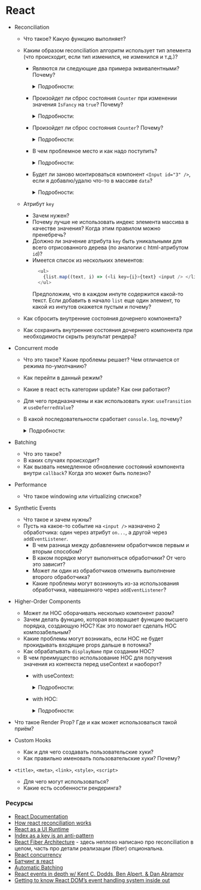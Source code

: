 # React

* Reconciliation
  * Что такое? Какую функцию выполняет?
  * Каким образом reconciliation алгоритм использует тип элемента (что происходит, если тип изменился, не изменился и т.д.)?
    * Являются ли следующие два примера эквивалентными? Почему?

      <details>
        <summary>Подробности:</summary>

        ```jsx
        if (isPacked) {
          return <li className="item">{name} ✅</li>;
        }
        return <li className="item">{name}</li>;
        ```

        ```jsx
        return (
          <li className="item">
            {isPacked ? name + ' ✅' : name}
          </li>
        );
        ```

      </details>

    * Произойдет ли сброс состояния `Counter` при изменении значения `IsFancy` на `true`? Почему?

      <details>
        <summary>Подробности:</summary>

        ```jsx
        export default function App() {
          const [isFancy, setIsFancy] = useState(false);

          if (isFancy) {
            return (
              <div>
                <Counter isFancy={true} />
                <label>
                  <input
                    type="checkbox"
                    checked={isFancy}
                    onChange={e => {
                      setIsFancy(e.target.checked)
                    }}
                  />
                  Use fancy styling
                </label>
              </div>
            );
          }

          return (
            <div>
              <Counter isFancy={false} />
              <label>
                <input
                  type="checkbox"
                  checked={isFancy}
                  onChange={e => {
                    setIsFancy(e.target.checked)
                  }}
                />
                Use fancy styling
              </label>
            </div>
          );
        }
        ```

      </details>

    * Произойдет ли сброс состояния `Counter`? Почему?

      <details>
        <summary>Подробности:</summary>

        ```jsx
        {isFancy ? (
          <div>
            <Counter isFancy={true} /> 
          </div>
        ) : (
          <section>
            <Counter isFancy={false} />
          </section>
        )}
        ```

      </details>

    * В чем проблемное место и как надо поступить?

      <details>
        <summary>Подробности:</summary>

        ```jsx
        export default function MyComponent() {
          const [counter, setCounter] = useState(0);

          function MyTextField() {
            const [text, setText] = useState('');

            return (
              <input
                value={text}
                onChange={e => setText(e.target.value)}
              />
            );
          }

          return (
            <>
              <MyTextField />
              <button onClick={() => {
                setCounter(counter + 1)
              }}>Clicked {counter} times</button>
            </>
          );
        }
        ```

      </details>

    * Будет ли заново монтироваться компонент `<Input id="3" />`, если я добавлю/удалю что-то в массиве `data`?

      <details>
        <summary>Подробности:</summary>

        ```jsx
        const data = ['1', '2'];

        const Component = () => {

          return (
            <React.Fragment>
              {data.map((i) => <Input key={i} id={i} />)}
              <Input id="3" />
            </React.Fragment>
          )
        }
        ```

      </details>

  * Атрибут `key`
    * Зачем нужен?
    * Почему лучше не использовать индекс элемента массива в качестве значения? Когда этим правилом можно пренебречь?
    * Должно ли значение атрибута `key` быть уникальными для всего отрисованного дерева (по аналогии с html-атрибутом `id`)?
    * Имеется список из нескольких элементов:
      ```javascript
        <ul>
          {list.map((text, i) => (<li key={i}>{text} <input /> </li>))}
        </ul>
      ```
      Предположим, что в каждом инпуте содержится какой-то текст. Если добавить в начало `list` еще один элемент, то какой из инпутов окажется пустым и почему?
  * Как сбросить внутренние состояния дочернего компонента?
  * Как сохранить внутренние состояния дочернего компонента при необходимости скрыть результат рендера?
* Concurrent mode
  * Что это такое? Какие проблемы решает? Чем отличается от режима по-умолчанию?
  * Как перейти в данный режим?
  * Какие в react есть категории update? Как они работают?
  * Для чего предназначены и как использовать хуки: `useTransition` и `useDeferredValue`?
  * В какой последовательности сработает `console.log`, почему?

    <details>
      <summary>Подробности:</summary>

      ```js
      console.log(1);
      startTransition(() => {
        console.log(2);
        setPage('/about');
      });
      console.log(3);
      ```

    </details>

* Batching
  * Что это такое?
  * В каких случаях происходит?
  * Как вызвать немедленное обновление состояний компонента внутри `callback`? Когда это может быть полезно?
* Performance
  * Что такое windowing или virtualizing списков?
* Synthetic Events
  * Что такое и зачем нужны?
  * Пусть на какое-то событие на `<input />` назначено 2 обработчика: один через атрибут `on...`, а другой через `addEventListener`.
    * В чем разница между добавлением обработчиков первым и вторым способом?
    * В каком порядке могут выполняться обработчики? От чего это зависит?
    * Может ли один из обработчиков отменить выполнение второго обработчика?
    * Какие проблемы могут возникнуть из-за использования обработчика, навешанного через `addEventListener`?
* Higher-Order Components
  * Может ли HOC оборачивать несколько компонент разом?
  * Зачем делать функцию, которая возвращает функцию высшего порядка, создающую HOC? Как это помогает сделать HOC композабельным?
  * Какие проблемы могут возникать, если HOC не будет прокидывать входящие props дальше в потомка?
  * Как обрабатывать `displayName` при создании HOC?
  * В чем преимущество использование HOC для получения значения из контекста перед useContext и наоборот?
    * with useContext:

      <details>
        <summary>Подробности:</summary>

        ```typescript
        type Props = {
            prop1: any;
        }

        const MyComp: FC<Props> = ({ prop1 }) => {
            const { prop2,  prop3 } = useContext(context);
            ...
        } 

        // usage
        <MyComp prop1="asd" />
        ```

      </details>

    * with HOC:

      <details>
        <summary>Подробности:</summary>

        ```typescript
        type Props = {
            prop1: any;
            prop2: any;
            prop3: any;
        }

        const MyComp: FC<Props> = ({ prop1, prop2, prop3 }) => {...}

        // селектор тут скорее концепция, в данном случае селектор частично удовлетворяет интерфейс компонента
        const selector1 = () => {...} // прокидывает в компоненту prop2 и prop3
        const MyCompWithStore1 = withSomething(selector1)(MyComp);
        const selector2 = () => {...} // прокидывает в компоненту prop1 и prop3
        const MyCompWithStore2 = withSomething(selector2)(MyComp);

        <MyCompWithStore1 prop1="asd" />
        <MyCompWithStore2 prop2="asd" />
        ```

      </details>

* Что такое Render Prop? Где и как может использоваться такой приём?
* Custom Hooks
  * Как и для чего создавать пользовательские хуки?
  * Как правильно именовать пользовательские хуки? Почему?
* `<title>`, `<meta>`, `<link>`, `<style>`, `<script>`
  * Для чего могут использоваться?
  * Какие есть особенности рендеринга?

### Ресурсы

* [React Documentation](https://react.dev/learn)
* [How react reconciliation works](https://gist.github.com/zagazat/db926ec7ab69061934246a55b64913c3)
* [React as a UI Runtime](https://overreacted.io/react-as-a-ui-runtime/)
* [Index as a key is an anti-pattern](https://medium.com/@robinpokorny/index-as-a-key-is-an-anti-pattern-e0349aece318)
* [React Fiber Architecture](https://github.com/acdlite/react-fiber-architecture) - здесь неплохо написано про reconciliation в целом, часть про детали реализации (fiber) опциональна.
* [React concurrency](https://www.youtube.com/watch?v=M1OBMTYsKpo)
* [Батчинг в react](https://www.youtube.com/watch?v=VfQ-qSjIalU)
* [Automatic Batching](https://react.dev/blog/2022/03/08/react-18-upgrade-guide#automatic-batching)
* [React events in depth w/ Kent C. Dodds, Ben Alpert, & Dan Abramov](https://www.youtube.com/watch?v=dRo_egw7tBc)
* [Getting to know React DOM’s event handling system inside out](https://medium.com/the-guild/getting-to-know-react-doms-event-handling-system-inside-out-378c44d2a5d0)
